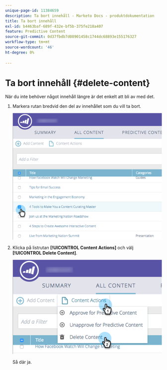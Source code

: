 ```yaml
---
unique-page-id: 11384659
description: Ta bort innehåll - Marketo Docs - produktdokumentation
title: Ta bort innehåll
exl-id: b4463baf-689f-432e-bf5b-375fe218a407
feature: Predictive Content
source-git-commit: 0d37fbdb7d08901458c1744dc68893e155176327
workflow-type: tm+mt
source-wordcount: '46'
ht-degree: 0%

---
```


# Ta bort innehåll {#delete-content}

När du inte behöver något innehåll längre är det enkelt att bli av med det.

1. Markera rutan bredvid den del av innehållet som du vill ta bort.

   ![](assets/image2017-10-3-9-3a8-3a39.png)

1. Klicka på listrutan **[!UICONTROL Content Actions]** och välj **[!UICONTROL Delete Content]**.

   ![](assets/image2017-10-3-9-3a9-3a12.png)

   Så där ja.
